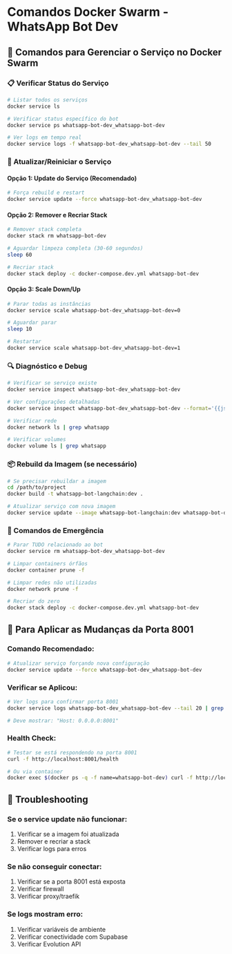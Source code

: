 # Comandos Docker Swarm - WhatsApp Bot Dev

## 🐳 Comandos para Gerenciar o Serviço no Docker Swarm

### 📋 Verificar Status do Serviço

```bash
# Listar todos os serviços
docker service ls

# Verificar status específico do bot
docker service ps whatsapp-bot-dev_whatsapp-bot-dev

# Ver logs em tempo real
docker service logs -f whatsapp-bot-dev_whatsapp-bot-dev --tail 50
```

### 🔄 Atualizar/Reiniciar o Serviço

#### Opção 1: Update do Serviço (Recomendado)

```bash
# Força rebuild e restart
docker service update --force whatsapp-bot-dev_whatsapp-bot-dev
```

#### Opção 2: Remover e Recriar Stack

```bash
# Remover stack completa
docker stack rm whatsapp-bot-dev

# Aguardar limpeza completa (30-60 segundos)
sleep 60

# Recriar stack
docker stack deploy -c docker-compose.dev.yml whatsapp-bot-dev
```

#### Opção 3: Scale Down/Up

```bash
# Parar todas as instâncias
docker service scale whatsapp-bot-dev_whatsapp-bot-dev=0

# Aguardar parar
sleep 10

# Restartar
docker service scale whatsapp-bot-dev_whatsapp-bot-dev=1
```

### 🔍 Diagnóstico e Debug

```bash
# Verificar se serviço existe
docker service inspect whatsapp-bot-dev_whatsapp-bot-dev

# Ver configurações detalhadas
docker service inspect whatsapp-bot-dev_whatsapp-bot-dev --format='{{json .Spec.TaskTemplate.ContainerSpec.Env}}'

# Verificar rede
docker network ls | grep whatsapp

# Verificar volumes
docker volume ls | grep whatsapp
```

### 📦 Rebuild da Imagem (se necessário)

```bash
# Se precisar rebuildar a imagem
cd /path/to/project
docker build -t whatsapp-bot-langchain:dev .

# Atualizar serviço com nova imagem
docker service update --image whatsapp-bot-langchain:dev whatsapp-bot-dev_whatsapp-bot-dev
```

### 🚨 Comandos de Emergência

```bash
# Parar TUDO relacionado ao bot
docker service rm whatsapp-bot-dev_whatsapp-bot-dev

# Limpar containers órfãos
docker container prune -f

# Limpar redes não utilizadas
docker network prune -f

# Recriar do zero
docker stack deploy -c docker-compose.dev.yml whatsapp-bot-dev
```

## 🎯 Para Aplicar as Mudanças da Porta 8001

### Comando Recomendado:

```bash
# Atualizar serviço forçando nova configuração
docker service update --force whatsapp-bot-dev_whatsapp-bot-dev
```

### Verificar se Aplicou:

```bash
# Ver logs para confirmar porta 8001
docker service logs whatsapp-bot-dev_whatsapp-bot-dev --tail 20 | grep "Host:"

# Deve mostrar: "Host: 0.0.0.0:8001"
```

### Health Check:

```bash
# Testar se está respondendo na porta 8001
curl -f http://localhost:8001/health

# Ou via container
docker exec $(docker ps -q -f name=whatsapp-bot-dev) curl -f http://localhost:8001/health
```

## 📝 Troubleshooting

### Se o service update não funcionar:

1. Verificar se a imagem foi atualizada
2. Remover e recriar a stack
3. Verificar logs para erros

### Se não conseguir conectar:

1. Verificar se a porta 8001 está exposta
2. Verificar firewall
3. Verificar proxy/traefik

### Se logs mostram erro:

1. Verificar variáveis de ambiente
2. Verificar conectividade com Supabase
3. Verificar Evolution API
